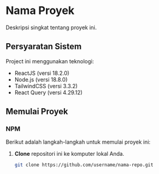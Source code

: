 # Nama Proyek

Deskripsi singkat tentang proyek ini.

## Persyaratan Sistem

Project ini menggunakan teknologi:

- ReactJS (versi 18.2.0)
- Node.js (versi 18.8.0)
- TailwindCSS (versi 3.3.2)
- React Query (versi 4.29.12)

## Memulai Proyek 

### NPM

Berikut adalah langkah-langkah untuk memulai proyek ini:

1. **Clone** repositori ini ke komputer lokal Anda.

   ```bash
   git clone https://github.com/username/nama-repo.git
